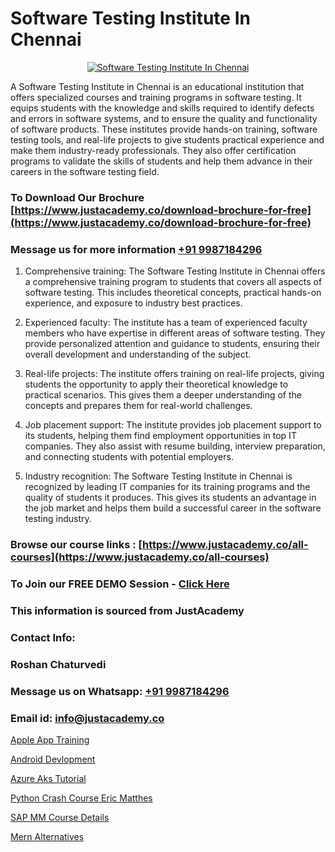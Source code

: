 # Software Testing Institute In Chennai

<p align="center">
  <a href="https://justacademy.co/program-detail/software-testing">
    <img src="https://justacademy.co/storage2/program_images/1704700438.webp" alt="Software Testing Institute In Chennai">
  </a>
</p>


A Software Testing Institute in Chennai is an educational institution that offers specialized courses and training programs in software testing. It equips students with the knowledge and skills required to identify defects and errors in software systems, and to ensure the quality and functionality of software products. These institutes provide hands-on training, software testing tools, and real-life projects to give students practical experience and make them industry-ready professionals. They also offer certification programs to validate the skills of students and help them advance in their careers in the software testing field.
### To Download Our Brochure [https://www.justacademy.co/download-brochure-for-free](https://www.justacademy.co/download-brochure-for-free)
### Message us for more information [+91 9987184296](https://api.whatsapp.com/send?phone=919987184296)
1) Comprehensive training: The Software Testing Institute in Chennai offers a comprehensive training program to students that covers all aspects of software testing. This includes theoretical concepts, practical hands-on experience, and exposure to industry best practices.

2) Experienced faculty: The institute has a team of experienced faculty members who have expertise in different areas of software testing. They provide personalized attention and guidance to students, ensuring their overall development and understanding of the subject.

3) Real-life projects: The institute offers training on real-life projects, giving students the opportunity to apply their theoretical knowledge to practical scenarios. This gives them a deeper understanding of the concepts and prepares them for real-world challenges.

4) Job placement support: The institute provides job placement support to its students, helping them find employment opportunities in top IT companies. They also assist with resume building, interview preparation, and connecting students with potential employers.

5) Industry recognition: The Software Testing Institute in Chennai is recognized by leading IT companies for its training programs and the quality of students it produces. This gives its students an advantage in the job market and helps them build a successful career in the software testing industry.

### Browse our course links : [https://www.justacademy.co/all-courses](https://www.justacademy.co/all-courses) 
### To Join our FREE DEMO Session - [Click Here](https://www.justacademy.co/register-for-course-demo)


### This information is sourced from JustAcademy
### Contact Info:
### Roshan Chaturvedi
### Message us on Whatsapp: [+91 9987184296](https://api.whatsapp.com/send?phone=919987184296)
### Email id: [info@justacademy.co](mailto:info@justacademy.co)
                
[Apple App Training](0)

[Android Devlopment](https://www.linkedin.com/pulse/android-devlopment-justacademy-hyderabad-xjfgc/)

[Azure Aks Tutorial](https://medium.com/@ranepooja/azure-aks-tutorial-a24f28d399de)

[Python Crash Course Eric Matthes](https://medium.com/@roneet705/python-crash-course-eric-matthes-627186944537)

[SAP MM Course Details](https://justacademyin.github.io/Articles/SAP-MM-Course-Details)

[Mern Alternatives](https://justacademyin.github.io/Articles/Mern-Alternatives)

